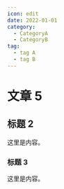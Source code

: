 ```yaml
---
icon: edit
date: 2022-01-01
category:
  - CategoryA
  - CategoryB
tag:
  - tag A
  - tag B
---
```


# 文章 5

## 标题 2

这里是内容。

### 标题 3

这里是内容。
